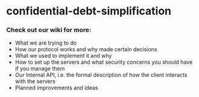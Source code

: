 # confidential-debt-simplification


### Check out our wiki for more:
- What we are trying to do
- How our protocol works and why made certain decisions
- What we used to implement it and why
- How to set up the servers and what security concerns you should have if you manage them
- Our Internal API, i.e. the formal description of how the client interacts with the servers
- Planned improvements and ideas

